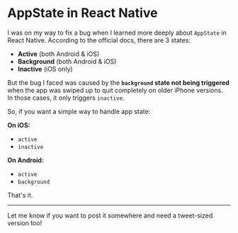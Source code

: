 # AppState in React Native

I was on my way to fix a bug when I learned more deeply about `AppState` in React Native. According to the official docs, there are 3 states:  
- **Active** (both Android & iOS)  
- **Background** (both Android & iOS)  
- **Inactive** (iOS only)  

But the bug I faced was caused by the **`background` state not being triggered** when the app was swiped up to quit completely on older iPhone versions.  
In those cases, it only triggers `inactive`.

So, if you want a simple way to handle app state:

**On iOS:**  
- `active`  
- `inactive`  

**On Android:**  
- `active`  
- `background`  

That's it.

---

Let me know if you want to post it somewhere and need a tweet-sized version too!